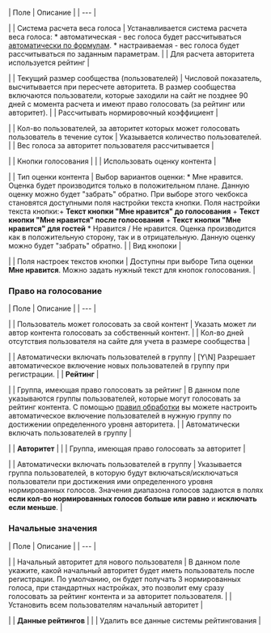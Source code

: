| Поле | Описание |
| --- |

|
| Система расчета веса голоса | Устанавливается система расчета веса голоса:  * автоматическая - вес голоса будет рассчитываться [автоматически по формулам](https://dev.1c-bitrix.ru/community/blogs/rsv-dev/2386.php). * настраиваемая - вес голоса будет рассчитываться по заданным параметрам. |
| Для расчета авторитета используется рейтинг |

|
| Текущий размер сообщества (пользователей) | Числовой показатель, высчитывается при пересчете авторитета. В размер сообщества включаются пользователи, которые заходили на сайт не позднее 90 дней с момента расчета и имеют право голосовать (за рейтинг или авторитет). |
| Рассчитывать нормировочный коэффициент |

|
| Кол-во пользователей, за авторитет которых может голосовать пользователь в течение суток | Указывается количество пользователей. |
| Вес голоса за авторитет пользователя рассчитывается |

|
| Кнопки голосования | |
| Использовать оценку контента |

|
| Тип оценки контента | Выбор вариантов оценки:  * Мне нравится. Оценка будет производится только в положительном плане. Данную оценку можно будет "забрать" обратно. При выборе этого чекбокса становятся доступными   поля настройки текста кнопки.      Поля настройки текста кнопки:+ **Текст кнопки "Мне нравится" до голосования**   + **Текст кнопки "Мне нравится" после голосования**   + **Текст кнопки "Мне нравится" для гостей** * Нравится / Не нравится. Оценка производится как в положительную сторону, так и в отрицательную. Данную оценку можно будет "забрать" обратно. |
| Вид кнопоки |

|
| Поля настроек текстов кнопки | Доступны при выборе Типа оценки **Мне нравится**. Можно задать нужный текст для кнопок голосования. |

### Право на голосование

| Поле | Описание |
| --- |

|
| Пользователь может голосовать за свой контент | Указать может ли автор контента голосовать за собственный контент. |
| Кол-во дней отсутствия пользователя на сайте для учета в размере сообщества |

|
| Автоматически включать пользователей в группу | [Y\N] Разрешает автоматическое включение новых пользователей в группу при регистрации. |
| **Рейтинг** |

|
| Группа, имеющая право голосовать за рейтинг | В данном поле указываются группы пользователей, которые могут голосовать за рейтинг контента. С помощью [правил обработки](/user_help/service/rating/rating_rule_list.php) вы можете настроить автоматическое включение пользователей в нужную группу по достижении определенного уровня авторитета. |
| Автоматически включать пользователей в группу |

|
| **Авторитет** | |
| Группа, имеющая право голосовать за авторитет |

|
| Автоматически включать пользователей в группу | Указывается группа пользователей, в которую будут включаться/исключаться пользователи при достижения ими определенного уровня нормированных голосов. Значения диапазона голосов задаются в полях **если кол-во нормированных голосов больше или равно** и **исключать если меньше**. |

### Начальные значения

| Поле | Описание |
| --- |

|
| Начальный авторитет для нового пользователя | В данном поле укажите, какой начальный авторитет будет иметь пользователь после регистрации. По умолчанию, он будет получать 3 нормированных голоса, при стандартных настройках, это позволит ему сразу голосовать за рейтинг контента и за авторитет пользователя. |
| Установить всем пользователям начальный авторитет |

|
| **Данные рейтингов** | |
| Удалить все данные системы рейтингования |